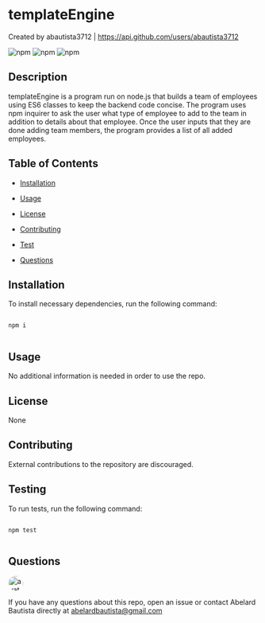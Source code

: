 
    
#  templateEngine 
    
Created by abautista3712 | https://api.github.com/users/abautista3712
    
![npm](https://img.shields.io/npm/v/fs) ![npm](https://img.shields.io/npm/v/inquirer) ![npm](https://img.shields.io/npm/v/axios)
    

    
## Description
    
 templateEngine is a program run on node.js that builds a team of employees using ES6 classes to keep the backend code concise. The program uses npm inquirer to ask the user what type of employee to add to the team in addition to details about that employee. Once the user inputs that they are done adding team members, the program provides a list of all added employees.
    

    
## Table of Contents
    
* [Installation](#installation)
    
* [Usage](#usage)
    
* [License](#license)
    
* [Contributing](#contributing)
    
* [Test](#tests)
    
* [Questions](#questions)
    

    
## Installation
    
To install necessary dependencies, run the following command:
    
```
    
npm i
    
```
    

    
## Usage
    
No additional information is needed in order to use the repo.
    

    
## License
    
None
    

    
## Contributing
    
External contributions to the repository are discouraged.
    

    
## Testing
    
To run tests, run the following command:
    
```
    
npm test
    
```
    

    
## Questions
    
<img src="https://avatars1.githubusercontent.com/u/58578177?v=4" alt="avatar" style="border-radius: 16px" width="30" />
    
If you have any questions about this repo, open an issue or contact Abelard Bautista directly at abelardbautista@gmail.com
